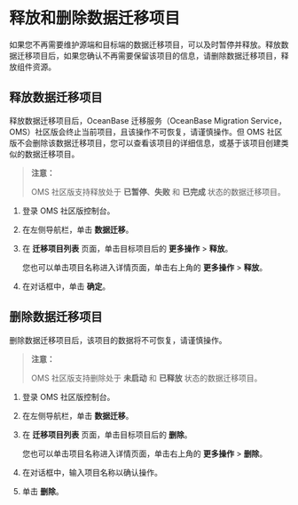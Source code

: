 # 释放和删除数据迁移项目

如果您不再需要维护源端和目标端的数据迁移项目，可以及时暂停并释放。释放数据迁移项目后，如果您确认不再需要保留该项目的信息，请删除数据迁移项目，释放组件资源。

## 释放数据迁移项目

释放数据迁移项目后，OceanBase 迁移服务（OceanBase Migration Service，OMS）社区版会终止当前项目，且该操作不可恢复，请谨慎操作。但 OMS 社区版不会删除该数据迁移项目，您可以查看该项目的详细信息，或基于该项目创建类似的数据迁移项目。

>**注意：**
>
>OMS 社区版支持释放处于 **已暂停**、**失败** 和 **已完成** 状态的数据迁移项目。

1. 登录 OMS 社区版控制台。

2. 在左侧导航栏，单击 **数据迁移**。

3. 在 **迁移项目列表** 页面，单击目标项目后的 **更多操作** \> **释放**。

   您也可以单击项目名称进入详情页面，单击右上角的 **更多操作** \> **释放**。

4. 在对话框中，单击 **确定**。

## 删除数据迁移项目

删除数据迁移项目后，该项目的数据将不可恢复，请谨慎操作。

>**注意：**
>
>OMS 社区版支持删除处于 **未启动** 和 **已释放** 状态的数据迁移项目。

1. 登录 OMS 社区版控制台。

2. 在左侧导航栏，单击 **数据迁移**。

3. 在 **迁移项目列表** 页面，单击目标项目后的 **删除**。

   您也可以单击项目名称进入详情页面，单击右上角的 **更多操作** \> **删除**。

4. 在对话框中，输入项目名称以确认操作。

5. 单击 **删除**。
